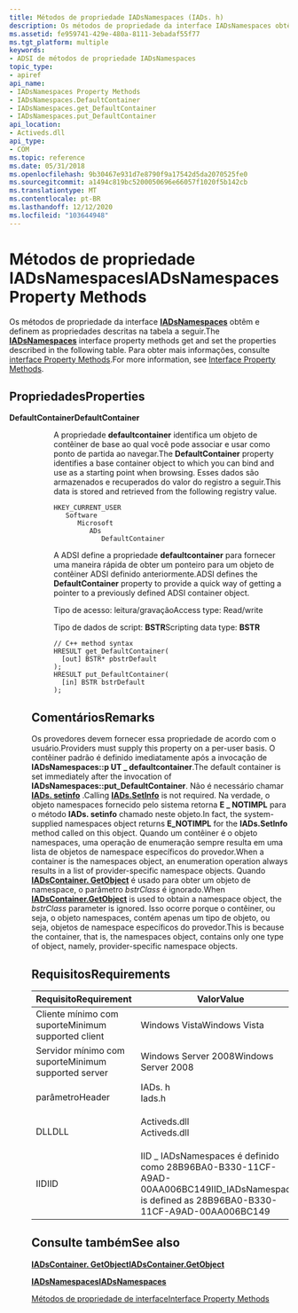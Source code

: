 ```yaml
---
title: Métodos de propriedade IADsNamespaces (IADs. h)
description: Os métodos de propriedade da interface IADsNamespaces obtêm e definem as propriedades descritas na tabela a seguir. Para obter mais informações, consulte interface Property Methods.
ms.assetid: fe959741-429e-480a-8111-3ebadaf55f77
ms.tgt_platform: multiple
keywords:
- ADSI de métodos de propriedade IADsNamespaces
topic_type:
- apiref
api_name:
- IADsNamespaces Property Methods
- IADsNamespaces.DefaultContainer
- IADsNamespaces.get_DefaultContainer
- IADsNamespaces.put_DefaultContainer
api_location:
- Activeds.dll
api_type:
- COM
ms.topic: reference
ms.date: 05/31/2018
ms.openlocfilehash: 9b30467e931d7e8790f9a17542d5da2070525fe0
ms.sourcegitcommit: a1494c819bc5200050696e66057f1020f5b142cb
ms.translationtype: MT
ms.contentlocale: pt-BR
ms.lasthandoff: 12/12/2020
ms.locfileid: "103644948"
---
```

# <a name="iadsnamespaces-property-methods"></a><span data-ttu-id="a4ed6-105">Métodos de propriedade IADsNamespaces</span><span class="sxs-lookup"><span data-stu-id="a4ed6-105">IADsNamespaces Property Methods</span></span>

<span data-ttu-id="a4ed6-106">Os métodos de propriedade da interface [**IADsNamespaces**](/windows/desktop/api/Iads/nn-iads-iadsnamespaces) obtêm e definem as propriedades descritas na tabela a seguir.</span><span class="sxs-lookup"><span data-stu-id="a4ed6-106">The [**IADsNamespaces**](/windows/desktop/api/Iads/nn-iads-iadsnamespaces) interface property methods get and set the properties described in the following table.</span></span> <span data-ttu-id="a4ed6-107">Para obter mais informações, consulte [interface Property Methods](interface-property-methods.md).</span><span class="sxs-lookup"><span data-stu-id="a4ed6-107">For more information, see [Interface Property Methods](interface-property-methods.md).</span></span>

## <a name="properties"></a><span data-ttu-id="a4ed6-108">Propriedades</span><span class="sxs-lookup"><span data-stu-id="a4ed6-108">Properties</span></span>

<dl> <dt>

<span data-ttu-id="a4ed6-109">**DefaultContainer**</span><span class="sxs-lookup"><span data-stu-id="a4ed6-109">**DefaultContainer**</span></span>
<span data-ttu-id="a4ed6-110"></dt> <dd> <dl></span><span class="sxs-lookup"><span data-stu-id="a4ed6-110"></dt> <dd> <dl></span></span>

<span data-ttu-id="a4ed6-111">A propriedade **defaultcontainer** identifica um objeto de contêiner de base ao qual você pode associar e usar como ponto de partida ao navegar.</span><span class="sxs-lookup"><span data-stu-id="a4ed6-111">The **DefaultContainer** property identifies a base container object to which you can bind and use as a starting point when browsing.</span></span> <span data-ttu-id="a4ed6-112">Esses dados são armazenados e recuperados do valor do registro a seguir.</span><span class="sxs-lookup"><span data-stu-id="a4ed6-112">This data is stored and retrieved from the following registry value.</span></span>

```
HKEY_CURRENT_USER
   Software
      Microsoft
         ADs
            DefaultContainer
```

<span data-ttu-id="a4ed6-113">A ADSI define a propriedade **defaultcontainer** para fornecer uma maneira rápida de obter um ponteiro para um objeto de contêiner ADSI definido anteriormente.</span><span class="sxs-lookup"><span data-stu-id="a4ed6-113">ADSI defines the **DefaultContainer** property to provide a quick way of getting a pointer to a previously defined ADSI container object.</span></span>

<dt>

<span data-ttu-id="a4ed6-114">Tipo de acesso: leitura/gravação</span><span class="sxs-lookup"><span data-stu-id="a4ed6-114">Access type: Read/write</span></span>
</dt> <dt>

<span data-ttu-id="a4ed6-115">Tipo de dados de script: **BSTR**</span><span class="sxs-lookup"><span data-stu-id="a4ed6-115">Scripting data type: **BSTR**</span></span>
</dt> <dt>



``` syntax
// C++ method syntax
HRESULT get_DefaultContainer(
  [out] BSTR* pbstrDefault
);
HRESULT put_DefaultContainer(
  [in] BSTR bstrDefault
);
```


</dt> </dl> </dd> </dl>

 

## <a name="remarks"></a><span data-ttu-id="a4ed6-116">Comentários</span><span class="sxs-lookup"><span data-stu-id="a4ed6-116">Remarks</span></span>

<span data-ttu-id="a4ed6-117">Os provedores devem fornecer essa propriedade de acordo com o usuário.</span><span class="sxs-lookup"><span data-stu-id="a4ed6-117">Providers must supply this property on a per-user basis.</span></span> <span data-ttu-id="a4ed6-118">O contêiner padrão é definido imediatamente após a invocação de **IADsNamespaces::p UT \_ defaultcontainer**.</span><span class="sxs-lookup"><span data-stu-id="a4ed6-118">The default container is set immediately after the invocation of **IADsNamespaces::put\_DefaultContainer**.</span></span> <span data-ttu-id="a4ed6-119">Não é necessário chamar [**IADs. setinfo**](/windows/desktop/api/Iads/nf-iads-iads-setinfo) .</span><span class="sxs-lookup"><span data-stu-id="a4ed6-119">Calling [**IADs.SetInfo**](/windows/desktop/api/Iads/nf-iads-iads-setinfo) is not required.</span></span> <span data-ttu-id="a4ed6-120">Na verdade, o objeto namespaces fornecido pelo sistema retorna **E \_ NOTIMPL** para o método **IADs. setinfo** chamado neste objeto.</span><span class="sxs-lookup"><span data-stu-id="a4ed6-120">In fact, the system-supplied namespaces object returns **E\_NOTIMPL** for the **IADs.SetInfo** method called on this object.</span></span> <span data-ttu-id="a4ed6-121">Quando um contêiner é o objeto namespaces, uma operação de enumeração sempre resulta em uma lista de objetos de namespace específicos do provedor.</span><span class="sxs-lookup"><span data-stu-id="a4ed6-121">When a container is the namespaces object, an enumeration operation always results in a list of provider-specific namespace objects.</span></span> <span data-ttu-id="a4ed6-122">Quando [**IADsContainer. GetObject**](/windows/desktop/api/Iads/nf-iads-iadscontainer-getobject) é usado para obter um objeto de namespace, o parâmetro *bstrClass* é ignorado.</span><span class="sxs-lookup"><span data-stu-id="a4ed6-122">When [**IADsContainer.GetObject**](/windows/desktop/api/Iads/nf-iads-iadscontainer-getobject) is used to obtain a namespace object, the *bstrClass* parameter is ignored.</span></span> <span data-ttu-id="a4ed6-123">Isso ocorre porque o contêiner, ou seja, o objeto namespaces, contém apenas um tipo de objeto, ou seja, objetos de namespace específicos do provedor.</span><span class="sxs-lookup"><span data-stu-id="a4ed6-123">This is because the container, that is, the namespaces object, contains only one type of object, namely, provider-specific namespace objects.</span></span>

## <a name="requirements"></a><span data-ttu-id="a4ed6-124">Requisitos</span><span class="sxs-lookup"><span data-stu-id="a4ed6-124">Requirements</span></span>



| <span data-ttu-id="a4ed6-125">Requisito</span><span class="sxs-lookup"><span data-stu-id="a4ed6-125">Requirement</span></span> | <span data-ttu-id="a4ed6-126">Valor</span><span class="sxs-lookup"><span data-stu-id="a4ed6-126">Value</span></span> |
|-------------------------------------|-----------------------------------------------------------------------------------------|
| <span data-ttu-id="a4ed6-127">Cliente mínimo com suporte</span><span class="sxs-lookup"><span data-stu-id="a4ed6-127">Minimum supported client</span></span><br/> | <span data-ttu-id="a4ed6-128">Windows Vista</span><span class="sxs-lookup"><span data-stu-id="a4ed6-128">Windows Vista</span></span><br/>                                                                |
| <span data-ttu-id="a4ed6-129">Servidor mínimo com suporte</span><span class="sxs-lookup"><span data-stu-id="a4ed6-129">Minimum supported server</span></span><br/> | <span data-ttu-id="a4ed6-130">Windows Server 2008</span><span class="sxs-lookup"><span data-stu-id="a4ed6-130">Windows Server 2008</span></span><br/>                                                          |
| <span data-ttu-id="a4ed6-131">parâmetro</span><span class="sxs-lookup"><span data-stu-id="a4ed6-131">Header</span></span><br/>                   | <dl> <span data-ttu-id="a4ed6-132"><dt>IADs. h</dt></span><span class="sxs-lookup"><span data-stu-id="a4ed6-132"><dt>Iads.h</dt></span></span> </dl>       |
| <span data-ttu-id="a4ed6-133">DLL</span><span class="sxs-lookup"><span data-stu-id="a4ed6-133">DLL</span></span><br/>                      | <dl> <span data-ttu-id="a4ed6-134"><dt>Activeds.dll</dt></span><span class="sxs-lookup"><span data-stu-id="a4ed6-134"><dt>Activeds.dll</dt></span></span> </dl> |
| <span data-ttu-id="a4ed6-135">IID</span><span class="sxs-lookup"><span data-stu-id="a4ed6-135">IID</span></span><br/>                      | <span data-ttu-id="a4ed6-136">IID \_ IADsNamespaces é definido como 28B96BA0-B330-11CF-A9AD-00AA006BC149</span><span class="sxs-lookup"><span data-stu-id="a4ed6-136">IID\_IADsNamespaces is defined as 28B96BA0-B330-11CF-A9AD-00AA006BC149</span></span><br/>       |



## <a name="see-also"></a><span data-ttu-id="a4ed6-137">Consulte também</span><span class="sxs-lookup"><span data-stu-id="a4ed6-137">See also</span></span>

<dl> <dt>

[<span data-ttu-id="a4ed6-138">**IADsContainer. GetObject**</span><span class="sxs-lookup"><span data-stu-id="a4ed6-138">**IADsContainer.GetObject**</span></span>](/windows/desktop/api/Iads/nf-iads-iadscontainer-getobject)
</dt> <dt>

[<span data-ttu-id="a4ed6-139">**IADsNamespaces**</span><span class="sxs-lookup"><span data-stu-id="a4ed6-139">**IADsNamespaces**</span></span>](/windows/desktop/api/Iads/nn-iads-iadsnamespaces)
</dt> <dt>

[<span data-ttu-id="a4ed6-140">Métodos de propriedade de interface</span><span class="sxs-lookup"><span data-stu-id="a4ed6-140">Interface Property Methods</span></span>](interface-property-methods.md)
</dt> </dl>

 

 





